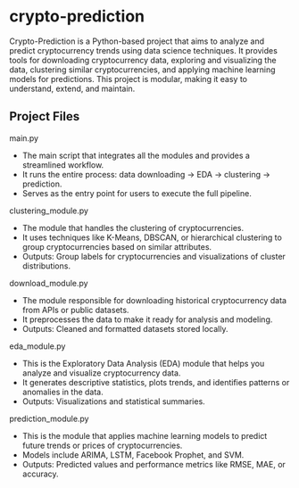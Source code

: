 # crypto-prediction
Crypto-Prediction is a Python-based project that aims to analyze and predict cryptocurrency trends using data science techniques. It provides tools for downloading cryptocurrency data, exploring and visualizing the data, clustering similar cryptocurrencies, and applying machine learning models for predictions. This project is modular, making it easy to understand, extend, and maintain.

## Project Files
main.py
- The main script that integrates all the modules and provides a streamlined workflow.
- It runs the entire process: data downloading → EDA → clustering → prediction.
- Serves as the entry point for users to execute the full pipeline.

clustering_module.py
- The module that handles the clustering of cryptocurrencies.
- It uses techniques like K-Means, DBSCAN, or hierarchical clustering to group cryptocurrencies based on similar attributes.
- Outputs: Group labels for cryptocurrencies and visualizations of cluster distributions.

download_module.py
- The module responsible for downloading historical cryptocurrency data from APIs or public datasets.
- It preprocesses the data to make it ready for analysis and modeling.
- Outputs: Cleaned and formatted datasets stored locally.

eda_module.py
- This is the Exploratory Data Analysis (EDA) module that helps you analyze and visualize cryptocurrency data.
- It generates descriptive statistics, plots trends, and identifies patterns or anomalies in the data.
- Outputs: Visualizations and statistical summaries.

prediction_module.py
- This is the module that applies machine learning models to predict future trends or prices of cryptocurrencies.
- Models include ARIMA, LSTM, Facebook Prophet, and SVM.
- Outputs: Predicted values and performance metrics like RMSE, MAE, or accuracy.
